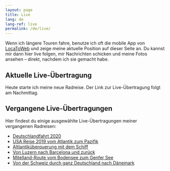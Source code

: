 ```yaml
---
layout: page
title: Live
lang: de
lang-ref: live
permalink: /de/live/
---
```


Wenn ich längere Touren fahre, benutze ich oft die mobile App von [LocaToWeb](https://locatoweb.com/user/mcpringle) und zeige meine aktuelle Position auf dieser Seite an. Du kannst mir dann hier live folgen, mir Nachrichten schicken und meine Fotos ansehen – direkt, nachdem ich sie gemacht habe.

## Aktuelle Live-Übertragung

Heute starte ich meine neue Radreise. Der Link zur Live-Übertragung folgt am Nachmittag.

<!--
[![LocaToWeb](/images/locatoweb.jpg)  
Aktuelle Position anzeigen](https://locatoweb.com/map/single/0642212258)
-->

## Vergangene Live-Übertragungen

Hier findest du einige ausgewählte Live-Übertragungen meiner vergangenen Radreisen:

- [Deutschlandfahrt 2020](https://locatoweb.com/map/single/0642212258)
- [USA Reise 2019 vom Atlantik zum Pazifik](https://locatoweb.com/map/single/1238186268)
- [Altlantiküberquerung mit dem Schiff](https://locatoweb.com/map/single/1130185043)
- [Von Luzern nach Barcelona und zurück](https://locatoweb.com/map/single/0509174878)
- [Mitelland-Route vom Bodensee zum Genfer See](https://locatoweb.com/map/single/0716172140)
- [Von der Schweiz durch ganz Deutschland nach Dänemark](https://locatoweb.com/map/single/0634149103)
